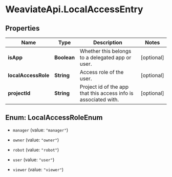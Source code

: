 # WeaviateApi.LocalAccessEntry

## Properties
Name | Type | Description | Notes
------------ | ------------- | ------------- | -------------
**isApp** | **Boolean** | Whether this belongs to a delegated app or user. | [optional] 
**localAccessRole** | **String** | Access role of the user. | [optional] 
**projectId** | **String** | Project id of the app that this access info is associated with. | [optional] 


<a name="LocalAccessRoleEnum"></a>
## Enum: LocalAccessRoleEnum


* `manager` (value: `"manager"`)

* `owner` (value: `"owner"`)

* `robot` (value: `"robot"`)

* `user` (value: `"user"`)

* `viewer` (value: `"viewer"`)




